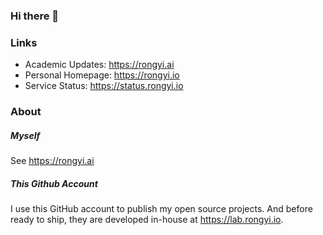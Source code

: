 ### Hi there 👋
### Links
- Academic Updates: https://rongyi.ai
- Personal Homepage: https://rongyi.io
- Service Status: https://status.rongyi.io

### About
##### Myself
See https://rongyi.ai

##### This Github Account
I use this GitHub account to publish my open source projects. And before ready to ship, they are developed in-house at https://lab.rongyi.io.

<!--
**LER0ever/LER0ever** is a ✨ _special_ ✨ repository because its `README.md` (this file) appears on your GitHub profile.

Here are some ideas to get you started:

- 🔭 I’m currently working on ...
- 🌱 I’m currently learning ...
- 👯 I’m looking to collaborate on ...
- 🤔 I’m looking for help with ...
- 💬 Ask me about ...
- 📫 How to reach me: ...
- 😄 Pronouns: ...
- ⚡ Fun fact: ...
-->
